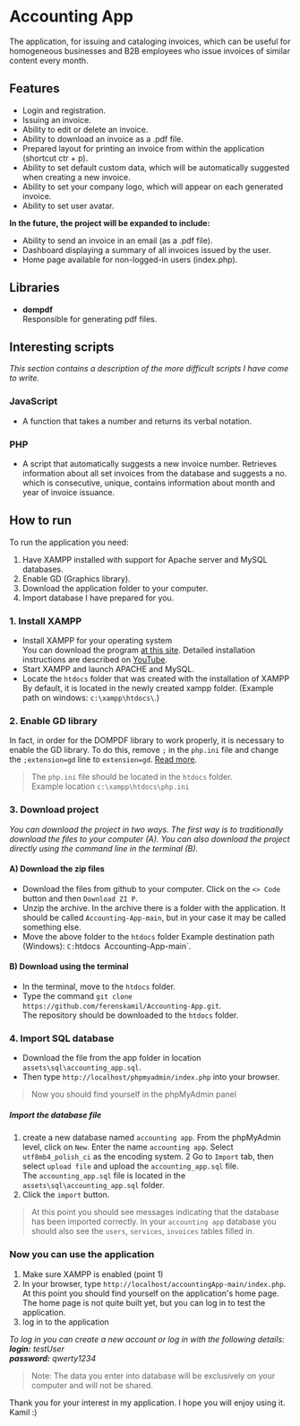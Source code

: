 # Accounting App

The application, for issuing and cataloging invoices, which can be useful for homogeneous businesses and B2B employees who issue invoices of similar content every month.

## Features

-   Login and registration.
-   Issuing an invoice.
-   Ability to edit or delete an invoice.
-   Ability to download an invoice as a .pdf file.
-   Prepared layout for printing an invoice from within the application (shortcut ctr + p).
-   Ability to set default custom data, which will be automatically suggested when creating a new invoice.
-   Ability to set your company logo, which will appear on each generated invoice.
-   Ability to set user avatar.

**In the future, the project will be expanded to include:**

-   Ability to send an invoice in an email (as a .pdf file).
-   Dashboard displaying a summary of all invoices issued by the user.
-   Home page available for non-logged-in users (index.php).

## Libraries

-   **dompdf**\
    Responsible for generating pdf files.

## Interesting scripts

_This section contains a description of the more difficult scripts I have come to write._

### JavaScript

-   A function that takes a number and returns its verbal notation.

### PHP

-   A script that automatically suggests a new invoice number. Retrieves information about all set invoices from the database and suggests a no. which is consecutive, unique, contains information about month and year of invoice issuance.

## How to run

To run the application you need:

1. Have XAMPP installed with support for Apache server and MySQL databases.
2. Enable GD (Graphics library).
3. Download the application folder to your computer.
4. Import database I have prepared for you.

### 1. Install XAMPP

-   Install XAMPP for your operating system\
    You can download the program [at this site](https://www.apachefriends.org/pl/index.html). Detailed installation instructions are described on [YouTube](https://youtu.be/WSeKPbVZBoo?t=183).
-   Start XAMPP and launch APACHE and MySQL.
-   Locate the `htdocs` folder that was created with the installation of XAMPP By default, it is located in the newly created xampp folder. (Example path on windows: `c:\xampp\htdocs\`.)

### 2. Enable GD library

In fact, in order for the DOMPDF library to work properly, it is necessary to enable the GD library. To do this, remove `;` in the `php.ini` file and change the `;extension=gd` line to `extension=gd`. [Read more](https://reporter.pl/php-jak-uaktywnic-biblioteke-graficzna-gd-w-php-pod-windows-143).

> The `php.ini` file should be located in the `htdocs` folder.\
> Example location `c:\xampp\htdocs\php.ini`

### 3. Download project

_You can download the project in two ways. The first way is to traditionally download the files to your computer (A). You can also download the project directly using the command line in the terminal (B)._

#### A) Download the zip files

-   Download the files from github to your computer. Click on the `<> Code` button and then `Download ZI P`.
-   Unzip the archive. In the archive there is a folder with the application. It should be called `Accounting-App-main`, but in your case it may be called something else.
-   Move the above folder to the `htdocs` folder Example destination path (Windows): `C:`htdocs` `Accounting-App-main`.

#### B) Download using the terminal

-   In the terminal, move to the `htdocs` folder.
-   Type the command `git clone https://github.com/ferenskamil/Accounting-App.git`.\
    The repository should be downloaded to the `htdocs` folder.

### 4. Import SQL database

-   Download the file from the app folder in location `assets\sql\accounting_app.sql`.
-   Then type `http://localhost/phpmyadmin/index.php` into your browser.

> Now you should find yourself in the phpMyAdmin panel

##### Import the database file

1. create a new database named `accounting app`. From the phpMyAdmin level, click on `New`. Enter the name `accounting app`. Select `utf8mb4_polish_ci` as the encoding system.
   2 Go to `Import` tab, then select `upload file` and upload the `accounting_app.sql` file.\
   The `accounting_app.sql` file is located in the `assets\sql\accounting_app.sql` folder.
2. Click the `import` button.

> At this point you should see messages indicating that the database has been imported correctly. In your `accounting app` database you should also see the `users`, `services`, `invoices` tables filled in.

### Now you can use the application

1. Make sure XAMPP is enabled (point 1)
2. In your browser, type `http://localhost/accountingApp-main/index.php`.\
   At this point you should find yourself on the application's home page. The home page is not quite built yet, but you can log in to test the application.
3. log in to the application

_To log in you can create a new account or log in with the following details:_\
_**login:** testUser_\
_**password:** qwerty1234_

> Note: The data you enter into database will be exclusively on your computer and will not be shared.

Thank you for your interest in my application. I hope you will enjoy using it.
Kamil :)
